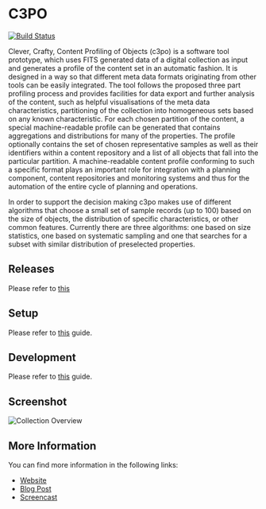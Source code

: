 C3PO
===================================================
[![Build Status](https://travis-ci.org/peshkira/c3po.png?branch=master)](https://travis-ci.org/peshkira/c3po)

Clever, Crafty, Content Profiling of Objects (c3po) is a software tool prototype, which uses FITS generated data of a digital collection as input
and generates a profile of the content set in an automatic fashion. It is designed in a way so that different meta data formats originating from
other tools can be easily integrated. The tool follows the proposed three part profiling process and provides facilities for data export and further
analysis of the content, such as helpful visualisations of the meta data characteristics, partitioning of the collection into homogeneous sets
based on any known characteristic. For each chosen partition of the content, a special machine-readable profile can be generated that contains aggregations
and distributions for many of the properties. The profile optionally contains the set of chosen representative samples as well as their identifiers
within a content repository and a list of all objects that fall into the particular partition. A machine-readable content profile conforming to such
a specific format plays an important role for integration with a planning component, content repositories and monitoring systems and thus for the
automation of the entire cycle of planning and operations.

In order to support the decision making c3po makes use of different algorithms that choose a small set of sample records (up to 100)
based on the size of objects, the distribution of specific characteristics, or other common features.
Currently there are three algorithms: one based on size statistics, one based on systematic sampling and one
that searches for a subset with similar distribution of preselected properties.

Releases
------------------------
Please refer to [this](https://github.com/peshkira/c3po/wiki/Downloads)

Setup
------------------------
Please refer to [this](https://github.com/peshkira/c3po/wiki/Setup-Guide) guide.

Development
------------------------
Please refer to [this](https://github.com/peshkira/c3po/wiki/Development-Guide) guide.

Screenshot
------------------------
![Collection Overview](https://dl.dropbox.com/u/8290338/blog/c3po_overview.png "Collection Overview")

More Information
------------------------
You can find more information in the following links:
- [Website](http://ifs.tuwien.ac.at/imp/c3po)
- [Blog Post](http://www.openplanetsfoundation.org/blogs/2012-11-19-c3po-content-profiling-tool-preservation-analysis)
- [Screencast](https://vimeo.com/53069664)
